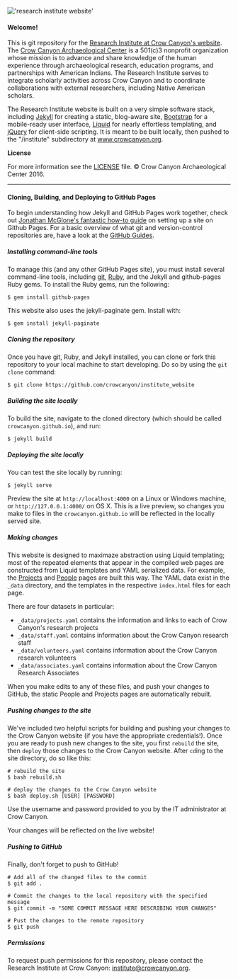 
!['research institute website'](http://crowcanyon.github.io/assets/common-files/img/content/Institute_logo.svg)

#### Welcome!

This is git repository for the [Research Institute at Crow Canyon's website](http://institute-test.crowcanyon.org/). The [Crow Canyon Archaeological Center](http://www.crowcanyon.org/) is a 501(c)3 nonprofit organization whose mission is to advance and share knowledge of the human experience through archaeological research, education programs, and partnerships with American Indians. The Research Institute serves to integrate scholarly activities across Crow Canyon and to coordinate collaborations with external researchers, including Native American scholars.

The Research Institute website is built on a very simple software stack, including [Jekyll](https://jekyllrb.com/) for creating a static, blog-aware site, [Bootstrap](http://getbootstrap.com/) for a mobile-ready user interface, [Liquid](https://shopify.github.io/liquid/) for nearly effortless templating, and [jQuery](https://jquery.com/) for client-side scripting. It is meant to be built locally, then pushed to the "/institute" subdirectory at www.crowcanyon.org.

__License__

For more information see the [LICENSE](http://crowcanyon.github.io/LICENSE) file. © Crow Canyon Archaeological Center 2016.

-------
#### Cloning, Building, and Deploying to GitHub Pages

To begin understanding how Jekyll and GitHub Pages work together, check out [Jonathan McGlone's fantastic how-to guide](http://jmcglone.com/guides/github-pages/) on setting up a site on Github Pages. For a basic overview of what git and version-control repositories are, have a look at the [GitHub Guides](https://guides.github.com/).

##### Installing command-line tools
To manage this (and any other GitHub Pages site), you must install several command-line tools, including [git](https://git-scm.com/), [Ruby](https://www.ruby-lang.org/en/), and the Jekyll and github-pages Ruby gems. To install the Ruby gems, run the following:

```
$ gem install github-pages

```

This website also uses the jekyll-paginate gem. Install with:

```
$ gem install jekyll-paginate

```

##### Cloning the repository
Once you have git, Ruby, and Jekyll installed, you can clone or fork this repository to your local machine to start developing. Do so by using the  `git clone` command:

```
$ git clone https://github.com/crowcanyon/institute_website

```

##### Building the site locally
To build the site, navigate to the cloned directory (which should be called `crowcanyon.github.io`), and run:

```
$ jekyll build

```

##### Deploying the site locally
You can test the site locally by running:
```
$ jekyll serve

```
Preview the site at `http://localhost:4000` on a Linux or Windows machine, or `http://127.0.0.1:4000/` on OS X. This is a live preview, so changes you make to files in the `crowcanyon.github.io` will be reflected in the locally served site.

##### Making changes
This website is designed to maximaze abstraction using Liquid templating; most of the repeated elements that appear in the compiled web pages are constructed from Liquid templates and YAML serialized data. For example, the [Projects](http://crowcanyon.github.io/Projects/) and [People](http://crowcanyon.github.io/Projects/) pages are built this way. The YAML data exist in the `_data` directory, and the templates in the respective `index.html` files for each page.

There are four datasets in particular:
- `_data/projects.yaml` contains the information and links to each of Crow Canyon's research projects
- `_data/staff.yaml` contains information about the Crow Canyon research staff
- `_data/volunteers.yaml` contains information about the Crow Canyon research volunteers
- `_data/associates.yaml` contains information about the Crow Canyon Research Associates

When you make edits to any of these files, and push your changes to GitHub, the static People and Projects pages are automatically rebuilt.

##### Pushing changes to the site
We've included two helpful scripts for building and pushing your changes to the Crow Canyon website (if you have the appropriate credentials!). Once you are ready to push new changes to the site, you first `rebuild` the site, then `deploy` those changes to the Crow Canyon website. After `cd`ing to the site directory, do so like this:

```
# rebuild the site
$ bash rebuild.sh

# deploy the changes to the Crow Canyon website
$ bash deploy.sh [USER] [PASSWORD]

```

Use the username and password provided to you by the IT administrator at Crow Canyon.

Your changes will be reflected on the live website!

##### Pushing to GitHub
Finally, don't forget to push to GitHub!

```
# Add all of the changed files to the commit
$ git add .

# Commit the changes to the local repository with the specified message
$ git commit -m "SOME COMMIT MESSAGE HERE DESCRIBING YOUR CHANGES"

# Pust the changes to the remote repository
$ git push

```

##### Permissions
To request push permissions for this repository, please contact the Research Institute at Crow Canyon: [institute@crowcanyon.org](mailto:institute@crowcanyon.org).

